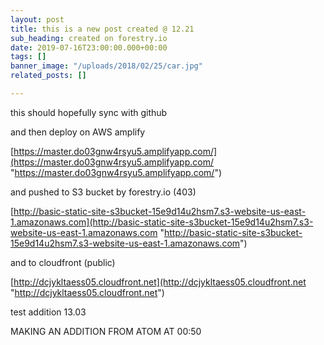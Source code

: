 ```yaml
---
layout: post
title: this is a new post created @ 12.21
sub_heading: created on forestry.io
date: 2019-07-16T23:00:00.000+00:00
tags: []
banner_image: "/uploads/2018/02/25/car.jpg"
related_posts: []

---
```

this should hopefully sync with github

and then deploy on AWS amplify

[https://master.do03gnw4rsyu5.amplifyapp.com/](https://master.do03gnw4rsyu5.amplifyapp.com/ "https://master.do03gnw4rsyu5.amplifyapp.com/")

and pushed to S3 bucket by forestry.io (403)

[http://basic-static-site-s3bucket-15e9d14u2hsm7.s3-website-us-east-1.amazonaws.com](http://basic-static-site-s3bucket-15e9d14u2hsm7.s3-website-us-east-1.amazonaws.com "http://basic-static-site-s3bucket-15e9d14u2hsm7.s3-website-us-east-1.amazonaws.com")

and to cloudfront (public)

[http://dcjykltaess05.cloudfront.net](http://dcjykltaess05.cloudfront.net "http://dcjykltaess05.cloudfront.net")

test addition 13.03

MAKING AN ADDITION FROM ATOM AT 00:50 
